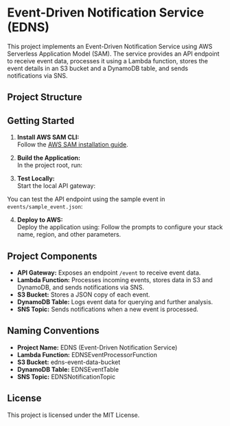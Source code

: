 # Event-Driven Notification Service (EDNS)

This project implements an Event-Driven Notification Service using AWS Serverless Application Model (SAM). The service provides an API endpoint to receive event data, processes it using a Lambda function, stores the event details in an S3 bucket and a DynamoDB table, and sends notifications via SNS.

## Project Structure


## Getting Started

1. **Install AWS SAM CLI:**  
   Follow the [AWS SAM installation guide](https://docs.aws.amazon.com/serverless-application-model/latest/developerguide/install-sam-cli.html).

2. **Build the Application:**  
   In the project root, run:



3. **Test Locally:**  
Start the local API gateway:

You can test the API endpoint using the sample event in `events/sample_event.json`:


4. **Deploy to AWS:**  
Deploy the application using:
Follow the prompts to configure your stack name, region, and other parameters.

## Project Components

- **API Gateway:** Exposes an endpoint `/event` to receive event data.
- **Lambda Function:** Processes incoming events, stores data in S3 and DynamoDB, and sends notifications via SNS.
- **S3 Bucket:** Stores a JSON copy of each event.
- **DynamoDB Table:** Logs event data for querying and further analysis.
- **SNS Topic:** Sends notifications when a new event is processed.

## Naming Conventions

- **Project Name:** EDNS (Event-Driven Notification Service)
- **Lambda Function:** EDNSEventProcessorFunction
- **S3 Bucket:** edns-event-data-bucket
- **DynamoDB Table:** EDNSEventTable
- **SNS Topic:** EDNSNotificationTopic

## License

This project is licensed under the MIT License.

